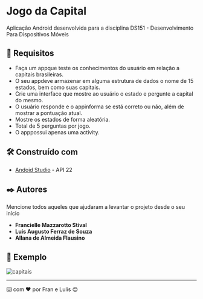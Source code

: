 # Jogo da Capital

Aplicação Android desenvolvida para a disciplina DS151 - Desenvolvimento Para Dispositivos Móveis

## 🚀 Requisitos

* Faça um appque teste os conhecimentos do usuário em relação a capitais brasileiras.
* O seu appdeve armazenar em alguma estrutura de dados o nome de 15 estados, bem como suas capitais. 
* Crie uma interface que mostre ao usuário o estado e pergunte a capital do mesmo. 
* O usuário responde e o appinforma se está correto ou não, além de mostrar a pontuação atual.
* Mostre os estados de forma aleatória.
* Total de 5 perguntas por jogo.
* O apppossui apenas uma activity.

## 🛠️ Construído com

* [Andoid Studio](https://developer.android.com/studio) - API 22

## ✒️ Autores

Mencione todos aqueles que ajudaram a levantar o projeto desde o seu início

* **Francielle Mazzarotto Stival** 
* **Luis Augusto Ferraz de Souza**
* **Allana de Almeida Flausino**

## 📄 Exemplo

![capitais](https://user-images.githubusercontent.com/66281304/176062709-39a48b3a-1b5a-429c-ab28-5fcdf60b57ac.jpg)

---
⌨️ com ❤️ por Fran e Lulis 😊
